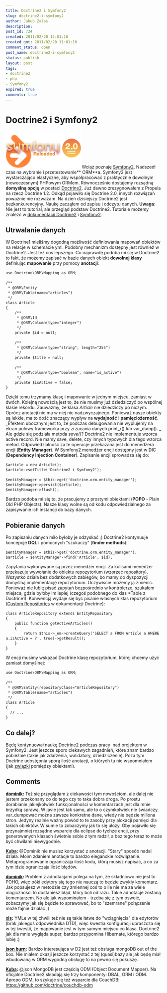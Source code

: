 ```yaml
---
title: Doctrine2 i Symfony2
slug: doctrine2-i-symfony2
author: Jakub Zalas
description: 
post_id: 724
created: 2011/02/20 12:01:10
created_gmt: 2011/02/20 11:01:10
comment_status: open
post_name: doctrine2-i-symfony2
status: publish
layout: post
tags:
- doctrine2
- php
- Symfony2
expired: true
comments: true
---
```


<!--Wciąż poznaję Symfony2. Nadszedł czas na wybranie i przetestowanie ORMa. Symfony2 jest wystarczająco elastyczne, aby współpracować z praktycznie dowolnym (nowoczesnym) PHPowym ORMem. Równocześnie dostajemy rozsądną domyślną opcję w postaci Doctrine2.-->

# Doctrine2 i Symfony2

![Symfony2 i Doctrine](/uploads/wp//2011/02/symfony2-doctrine-logos.png)Wciąż poznaję [Symfony2](http://symfony-reloaded.org/). Nadszedł czas na wybranie i przetestowanie** ORM**a. Symfony2 jest wystarczająco elastyczne, aby współpracować z praktycznie dowolnym (nowoczesnym) PHPowym ORMem. Równocześnie dostajemy rozsądną **domyślną opcję** w postaci [Doctrine2](http://www.doctrine-project.org/). Już dawno zrezygnowałem z Propela na rzecz Doctrine 1.2. Odkąd pojawiło się Doctrine 2.0, innych rozwiązań poważnie nie rozważam. Na dzień dzisiejszy Doctrine2 jest bezkonkurencyjny. Naukę zacząłem od zapisu i odczytu danych. **Uwaga**: Nie jest to tutorial, ale przegląd podstaw Doctrine2. Tutoriale możemy znaleźć w [dokumentacji Doctrine2](http://www.doctrine-project.org/docs/orm/2.0/en/#tutorials) i [Symfony2](http://docs.symfony-reloaded.org/guides/doctrine/orm/index.html). 

## Utrwalanie danych

W Doctrine1 mieliśmy dogodną możliwość definiowania mapowań obiektów na relacje w schemacie yml. Podobny mechanizm dostępny jest również w Doctrine2. Jest też coś lepszego. Co naprawdę podoba mi się w Doctrine2 to fakt, że możemy zapisać w bazie danych obiekt **dowolnej klasy** definiując **mapowanie** przy pomocy **anotacji**: 
    
    
    use Doctrine\ORM\Mapping as ORM;
    
    /**
     * @ORM\Entity
     * @ORM\Table(name="articles")
     */
    class Article
    {
        /**
         * @ORM\Id
         * @ORM\Column(type="integer")
         */
        private $id = null;
    
        /**
         * @ORM\Column(type="string", length="255")
         */
        private $title = null;
    
        /**
         * @ORM\Column(type="boolean", name="is_active")
         */
        private $isActive = false;
    }

Dzięki temu trzymamy klasę i mapowanie w jednym miejscu, zamiast w dwóch. Kolejną nowością jest to, że nie musimy już dziedziczyć po wspólnej klasie rekordu. Zauważmy, że klasa _Article_ nie dziedziczy po niczym. Oprócz anotacji nie ma w niej nic nadzwyczajnego. Ponieważ nasze obiekty są lekkie, ma to dość znaczący wypływ na **wydajność** i **pamięciożerność**. _Efektem ubocznym jest to, że podczas debugowania nie wyplujemy na ekran połowy frameworka przy zrzucania danych print_r() lub var_dump(). _ Ale gdzie się podziała metoda _save()_? Doctrine2 nie implementuje wzorca active record. Nie mamy save, delete, czy innych typowych dla tego wzorca metod. Odpowiedzialność za te operacje przekazana jest do menedżera encji (**Entity Manager**). W Symfony2 menedżer encji dostępny jest w DIC (**Dependency Injection Container**). Zapisanie encji sprowadza się do: 
    
    
    $article = new Article();
    $article->setTitle('Doctrine2 i Symfony2');
    
    $entityManager = $this->get('doctrine.orm.entity_manager');
    $entityManager->persist($article);
    $entityManager->flush();

Bardzo podoba mi się to, że pracujemy z prostymi obiektami (**POPO** - Plain Old PHP Objects). Nasze klasy wolne są od kodu odpowiedzialnego za zapisywanie ich instancji do bazy danych. 

## Pobieranie danych

Po zapisaniu danych miło byłoby je odzyskać ;) Doctrine2 kontynuuje koncepcje **DQL** i pomocnych "szukaczy" (**finder methods**): 
    
    
    $entityManager = $this->get('doctrine.orm.entity_manager');
    $article = $entityManager->find('Article', $id);

Zapytania wykonywane są przez menedżer encji. Za kulisami menedżer przekazuje wywołanie do obiektu repozytorium (wzorzec repository). Wszystko działa bez dodatkowych zabiegów, bo mamy do dyspozycji domyślną implementację repozytorium. Oczywiście możemy ją zmienić. Ponieważ nie lubię pisać zapytań bezpośrednio w kontrolerze, szukałem miejsca, gdzie byłoby im lepiej (czegoś podobnego do klas *Table z Doctrine1). Konwencją wydaje się być pisanie własnych klas repozytorium ([Custom Repositories](http://www.doctrine-project.org/docs/orm/2.0/en/reference/working-with-objects.html#custom-repositories) w dokumentacji Doctrine): 
    
    
    class ArticleRepository extends EntityRepository
    {
        public function getActiveArticles()
        {
            return $this->_em->createQuery('SELECT a FROM Article a WHERE a.isActive = ?', true)->getResult();
        }
    }

W encji musimy wskazać Doctrine klasę repozytorium, której chcemy użyć zamiast domyślnej: 
    
    
    use Doctrine\ORM\Mapping as ORM;
    
    /**
     * @ORM\Entity(repositoryClass="ArticleRepository")
     * @ORM\Table(name="articles")
     */
    class Article
    {
      // ...
    }

## Co dalej?

Będę kontynuował naukę Doctrine2 podczas pracy  nad projektem w Symfony2. Jest jeszcze sporo ciekawych zagadnień, które znam bardzo pobieżnie (takie jak zdarzenia, walidatory, dziedziczenie). Poza tym Doctrine udostępnia sporą ilość anotacji, o których tu nie wspomniałem (jak [związki](http://www.doctrine-project.org/docs/orm/2.0/en/reference/association-mapping.html) pomiędzy obiektami).

## Comments

**[dominik](#3028 "2011-02-21 01:39:46"):** Też się przyglądam z ciekawości tym nowościom, ale dalej nie jestem przekonany co do tego czy to taka dobra droga. Po prostu dorabianie jakiejkolwiek funkcjonalności w komentarzach jest dla mnie brzydką sprawą. W javie jest tak samo, ale to o czymkolwiek nie świadczy. var_dumpować można zawsze konkretne dane, wtedy nie będzie miliona stron. Jedyny realnie ważny powód to te zasoby przy alokacji pamięci dla takich obiektów. W sumie to zobaczymy jak to się ułoży. Oby pojawiło się przynajmniej rozsądne wsparcie dla eclipse do tychże encji, przy generowanych klasach świetnie sobie z tym radził, a bez tego teraz to może być chwilami niewygodnie.

**[Kuba](#3029 "2011-02-21 03:41:32"):** @Dominik nie musisz korzystać z anotacji. "Stary" sposób nadal działa. Moim zdaniem anotacje to bardzo eleganckie rozwiązanie. Metaprogramowanie ograniczaja ilość kodu, którą musisz napisać, a co za tym idzie ograniczaja ilość błędów.

**[dominik](#3030 "2011-02-22 01:55:51"):** Problem z adnotacjami polega na tym, że składniowo nie jest to POHO, więc póki edytory się tego nie nauczą to będzie zwykły komentarz. Jak popsujesz w metodzie czy zmiennej coś to o ile nie ma za wiele magiczności to dostaniesz błąd, który boli od razu. Takie adnotacje zostaną komentarzem. No ale jak wspominałem - trzeba się z tym oswoić, zobaczymy jak się będzie to sprawować, bo to "szemrane" połączenie może fajnie działać ;)

**[xis](#3031 "2011-02-23 23:21:01"):** YMLe w tej chwili też nie są takie łatwe do "wciągnięcia" dla edytorów (brak jakiegoś odpowiednika DTD), więc kwestia konfiguracji upraszcza się w tej kwestii, że mapowanie jest w tym samym miejscu co klasa. Doctrine2 jak dla mnie wygląda super, bardzo przypomina Hibernate, którego bardzo lubię :)

**[json burn](#3032 "2011-03-01 12:11:37"):** Bardzo interesująca w D2 jest też obsługa mongoDB out of the box. Nie miałem okazji jeszcze korzystać z tej (quasi)bazy ale jak będę miał wbudowaną w ORM wygodną obsługę to na pewno się pokuszę.

**[Kuba](#3034 "2011-03-03 14:29:35"):** @json MongoDB jest częścią ODM (Object Document Mapper). Na oficjalne Doctrine2 składają się trzy komponenty: DBAL, ORM i ODM. Apropo ODM, to szykuje się też wsparcie dla CouchDB: https://github.com/doctrine/couchdb-odm

